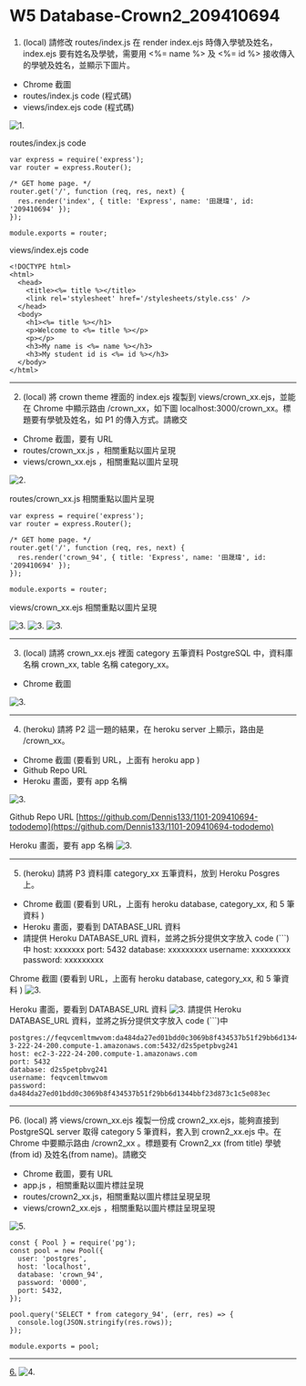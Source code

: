 # W5 Database-Crown2_209410694

1.  (local) 請修改 routes/index.js 在 render index.ejs 時傳入學號及姓名，index.ejs 要有姓名及學號，需要用 <%= name %> 及 <%= id %> 接收傳入的學號及姓名，並顯示下圖片。

- Chrome 截圖
- routes/index.js code (程式碼)
- views/index.ejs code (程式碼)

![1.](https://i.imgur.com/6OXUoU4.png)

routes/index.js code

```
var express = require('express');
var router = express.Router();

/* GET home page. */
router.get('/', function (req, res, next) {
  res.render('index', { title: 'Express', name: '田晟瑋', id: '209410694' });
});

module.exports = router;

```

views/index.ejs code

```
<!DOCTYPE html>
<html>
  <head>
    <title><%= title %></title>
    <link rel='stylesheet' href='/stylesheets/style.css' />
  </head>
  <body>
    <h1><%= title %></h1>
    <p>Welcome to <%= title %></p>
    <p></p>
    <h3>My name is <%= name %></h3>
    <h3>My student id is <%= id %></h3>
  </body>
</html>
```

---

2.  (local) 將 crown theme 裡面的 index.ejs 複製到 views/crown_xx.ejs，並能在 Chrome 中顯示路由 /crown_xx，如下圖 localhost:3000/crown_xx。標題要有學號及姓名，如 P1 的傳入方式。請繳交

- Chrome 截圖，要有 URL
- routes/crown_xx.js ，相關重點以圖片呈現
- views/crown_xx.ejs ，相關重點以圖片呈現

![2.](https://i.imgur.com/keqpi1J.jpg)

routes/crown_xx.js 相關重點以圖片呈現

```
var express = require('express');
var router = express.Router();

/* GET home page. */
router.get('/', function (req, res, next) {
  res.render('crown_94', { title: 'Express', name: '田晟瑋', id: '209410694' });
});

module.exports = router;
```

views/crown_xx.ejs 相關重點以圖片呈現

![3.](./img/184441.png)
![3.](./img/184520.png)
![3.](./img/184557.png)

---

3. (local) 請將 crown_xx.ejs 裡面 category 五筆資料 PostgreSQL 中，資料庫名稱 crown_xx, table 名稱 category_xx。

- Chrome 截圖

![3.](./img/2048.png)

---

4. (heroku) 請將 P2 這一題的結果，在 heroku server 上顯示，路由是 /crown_xx。

- Chrome 截圖 (要看到 URL，上面有 heroku app )
- Github Repo URL
- Heroku 畫面，要有 app 名稱

![3.](./img/2036.png)

Github Repo URL
[https://github.com/Dennis133/1101-209410694-tododemo](https://github.com/Dennis133/1101-209410694-tododemo)

Heroku 畫面，要有 app 名稱
![3.](./img/191329.png)

---

5. (heroku) 請將 P3 資料庫 category_xx 五筆資料，放到 Heroku Posgres 上。

- Chrome 截圖 (要看到 URL，上面有 heroku database, category_xx, 和 5 筆資料 )
- Heroku 畫面，要看到 DATABASE_URL 資料
- 請提供 Heroku DATABASE_URL 資料，並將之拆分提供文字放入 code (```)中
  host: xxxxxxx
  port: 5432
  database: xxxxxxxxx
  username: xxxxxxxxx
  password: xxxxxxxxx

Chrome 截圖 (要看到 URL，上面有 heroku database, category_xx, 和 5 筆資料 )
![3.](./img/191329.png)

Heroku 畫面，要看到 DATABASE_URL 資料
![3.](./img/191705.png)
請提供 Heroku DATABASE_URL 資料，並將之拆分提供文字放入 code (```)中

```
postgres://feqvcemltmwvom:da484da27ed01bdd0c3069b8f434537b51f29bb6d1344bbf23d873c1c5e083ec@ec2-3-222-24-200.compute-1.amazonaws.com:5432/d2s5petpbvg241
host: ec2-3-222-24-200.compute-1.amazonaws.com
port: 5432
database: d2s5petpbvg241
username: feqvcemltmwvom
password: da484da27ed01bdd0c3069b8f434537b51f29bb6d1344bbf23d873c1c5e083ec
```

---

P6. (local) 將 views/crown_xx.ejs 複製一份成 crown2_xx.ejs，能夠直接到 PostgreSQL server 取得 category 5 筆資料，套入到 crown2_xx.ejs 中。在 Chrome 中要顯示路由 /crown2_xx 。標題要有 Crown2_xx (from title) 學號 (from id) 及姓名(from name)。請繳交

- Chrome 截圖，要有 URL
- app.js ，相關重點以圖片標註呈現
- routes/crown2_xx.js，相關重點以圖片標註呈現呈現
- views/crown2_xx.ejs ，相關重點以圖片標註呈現呈現

![5.](https://i.imgur.com/Av7yREY.png)

```
const { Pool } = require('pg');
const pool = new Pool({
  user: 'postgres',
  host: 'localhost',
  database: 'crown_94',
  password: '0000',
  port: 5432,
});

pool.query('SELECT * from category_94', (err, res) => {
  console.log(JSON.stringify(res.rows));
});

module.exports = pool;
```

---

[6.](https://github.com/Dennis133/1101-db-crown-209410694)
![4.](https://i.imgur.com/3umkibF.png)

